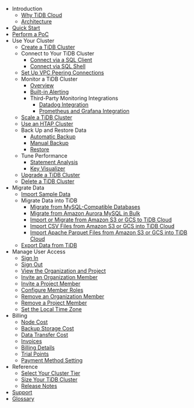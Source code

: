 <!-- markdownlint-disable MD007 -->
<!-- markdownlint-disable MD041 -->

- Introduction
  - [Why TiDB Cloud](/cloud/tidb-cloud-intro.md)
  - [Architecture](/cloud/tidb-cloud-intro.md#architecture)
- [Quick Start](/cloud/tidb-cloud-quickstart.md)
- [Perform a PoC](/cloud/tidb-cloud-poc.md)
- Use Your Cluster
  - [Create a TiDB Cluster](/cloud/create-tidb-cluster.md)
  - Connect to Your TiDB Cluster
    - [Connect via a SQL Client](/cloud/connect-to-tidb-cluster.md)
    - [Connect via SQL Shell](/cloud/connect-to-tidb-cluster.md#connect-via-sql-shell)
  - [Set Up VPC Peering Connections](/cloud/set-up-vpc-peering-connections.md)
  - Monitor a TiDB Cluster
    - [Overview](/cloud/monitor-tidb-cluster.md)
    - [Built-in Alerting](/cloud/monitor-built-in-alerting.md)
    - Third-Party Monitoring Integrations
      - [Datadog Integration](/cloud/monitor-datadog-integration.md)
      - [Prometheus and Grafana Integration](/cloud/monitor-prometheus-and-grafana-integration.md)
  - [Scale a TiDB Cluster](/cloud/scale-tidb-cluster.md)
  - [Use an HTAP Cluster](/cloud/use-htap-cluster.md)
  - Back Up and Restore Data
    - [Automatic Backup](/cloud/backup-and-restore.md)
    - [Manual Backup](/cloud/backup-and-restore.md#manual-backup)
    - [Restore](/cloud/backup-and-restore.md#restore)
  - Tune Performance
    - [Statement Analysis](/cloud/tune-performance.md)
    - [Key Visualizer](/cloud/tune-performance.md#key-visualizer)
  - [Upgrade a TiDB Cluster](/cloud/upgrade-tidb-cluster.md)
  - [Delete a TiDB Cluster](/cloud/delete-tidb-cluster.md)
- Migrate Data
  - [Import Sample Data](/cloud/import-sample-data.md)
  - Migrate Data into TiDB
    - [Migrate from MySQL-Compatible Databases](/cloud/migrate-data-into-tidb.md)
    - [Migrate from Amazon Aurora MySQL in Bulk](/cloud/migrate-from-aurora-bulk-import.md)
    - [Import or Migrate from Amazon S3 or GCS to TiDB Cloud](/cloud/migrate-from-amazon-s3-or-gcs.md)
    - [Import CSV Files from Amazon S3 or GCS into TiDB Cloud](/cloud/import-csv-files.md)
    - [Import Apache Parquet Files from Amazon S3 or GCS into TiDB Cloud](/cloud/import-parquet-files.md)
  - [Export Data from TiDB](/cloud/export-data-from-tidb-cloud.md)
- Manage User Access
  - [Sign In](/cloud/manage-user-access.md)
  - [Sign Out](/cloud/manage-user-access.md#sign-out)
  - [View the Organization and Project](/cloud/manage-user-access.md#view-the-organization-and-project)
  - [Invite an Organization Member](/cloud/manage-user-access.md#invite-an-organization-member)
  - [Invite a Project Member](/cloud/manage-user-access.md#invite-a-project-member)
  - [Configure Member Roles](/cloud/manage-user-access.md#configure-member-roles)
  - [Remove an Organization Member](/cloud/manage-user-access.md#remove-an-organization-member)
  - [Remove a Project Member](/cloud/manage-user-access.md#remove-a-project-member)
  - [Set the Local Time Zone](/cloud/manage-user-access.md#set-the-local-time-zone)
- Billing
  - [Node Cost](/cloud/tidb-cloud-billing.md)
  - [Backup Storage Cost](/cloud/tidb-cloud-billing.md#backup-storage-cost)
  - [Data Transfer Cost](/cloud/tidb-cloud-billing.md#data-transfer-cost)
  - [Invoices](/cloud/tidb-cloud-billing.md#invoices)
  - [Billing Details](/cloud/tidb-cloud-billing.md#billing-details)
  - [Trial Points](/cloud/tidb-cloud-billing.md#trial-points)
  - [Payment Method Setting](/cloud/tidb-cloud-billing.md#payment-method)
- Reference
  - [Select Your Cluster Tier](/cloud/select-cluster-tier.md)
  - [Size Your TiDB Cluster](/cloud/size-your-cluster.md)
  - [Release Notes](/cloud/cloud-release-notes.md)
- [Support](/cloud/tidb-cloud-support.md)
- [Glossary](/cloud/cloud-glossary.md)